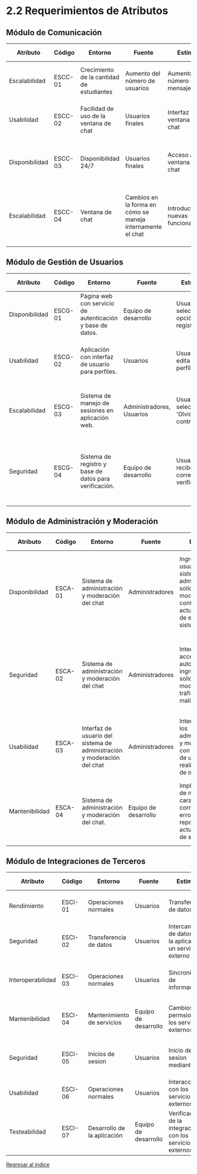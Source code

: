 # 2.2 Requerimientos de Atributos

## Módulo de Comunicación

| Atributo       | Código  | Entorno                                   | Fuente                                                     | Estímulo                               | Artefacto              | Respuesta                                                                                   | Medida de Respuesta                                                               |
| -------------- | ------- | ----------------------------------------- | ---------------------------------------------------------- | -------------------------------------- | ---------------------- | ------------------------------------------------------------------------------------------- | --------------------------------------------------------------------------------- |
| Escalabilidad  | ESCC-01 | Crecimiento de la cantidad de estudiantes | Aumento del número de usuarios                             | Aumento del número de mensajes         | Módulo de comunicación | El sistema debe permitir el envío de un alto volumen de mensajes                            | 20000 usuarios en simultáneo                                                      |
| Usabilidad     | ESCC-02 | Facilidad de uso de la ventana de chat    | Usuarios finales                                           | Interfaz de ventana de chat            | Módulo de comunicación | La inferfaz de chat debe ser fácil de usar para los usuarios finales                        | 75% en la escala usabilidad del SUS                                               |
| Disponibilidad | ESCC-03 | Disponibilidad 24/7                       | Usuarios finales                                           | Acceso a la ventana de chat            | Módulo de comunicación | La ventana de chat debe estar disponible las 24 horas del día, los 7 días de la semana      | Disponibilidad del 99.9%                                                          |
| Escalabilidad  | ESCC-04 | Ventana de chat                           | Cambios en la forma en cómo se maneja internamente el chat | Introducción de nuevas funcionalidades | Módulo de comunicación | Los usuarios finales reclaman por nuevas funcionalidades las cuales deben ser implementadas | El 90% de los usuarios deben responder de forma alta en encuestas de satisfacción |

## Módulo de Gestión de Usuarios

| Atributo       | Código  | Entorno                                                   | Fuente                    | Estímulo                                   | Artefacto                               | Respuesta                                   | Medida de Respuesta                                                           |
| -------------- | ------- | --------------------------------------------------------- | ------------------------- | ------------------------------------------ | --------------------------------------- | ------------------------------------------- | ----------------------------------------------------------------------------- |
| Disponibilidad | ESCG-01 | Página web con servicio de autenticación y base de datos. | Equipo de desarrollo      | Usuario selecciona opción de registro.     | Página de Registro                      | El usuario se registra con roles definidos. | Se pueden loggear 1000 usuarios en simultáneo                                 |
| Usabilidad     | ESCG-02 | Aplicación con interfaz de usuario para perfiles.         | Usuarios                  | Usuario edita su perfil.                   | Perfil de Usuario                       | Información de perfil actualizada.          | Los cambios demoran 3 segundos en actualizarse                                |
| Escalabilidad  | ESCG-03 | Sistema de manejo de sesiones en aplicación web.          | Administradores, Usuarios | Usuario selecciona 'Olvidé mi contraseña'. | Pantalla de recuperación de contraseña. | Contraseña recuperada.                      | El cambio de contraseña demora 5 segundos en efectuarse                       |
| Seguridad      | ESCG-04 | Sistema de registro y base de datos para verificación.    | Equipo de desarrollo      | Usuario recibe correo de verificación.     | Correo electrónico de verificación.     | Correo electrónico verificado.              | El sistema de verificación puede verificar hasta 100 usuarios al mismo tiempo |

## Módulo de Administración y Moderación

| Atributo       | Código  | Entorno                                                                 | Fuente               | Estímulo                                                                                                                        | Artefacto                                                                                    | Respuesta                                                                                                                           | Medida de Respuesta                                   |
| -------------- | ------- | ----------------------------------------------------------------------- | -------------------- | ------------------------------------------------------------------------------------------------------------------------------- | -------------------------------------------------------------------------------------------- | ----------------------------------------------------------------------------------------------------------------------------------- | ----------------------------------------------------- |
| Disponibilidad | ESCA-01 | Sistema de administración y moderación del chat                         | Administradores      | Ingreso de usuarios al sistema de administración, solicitudes de moderación de contenido, actualizaciones de estado del sistema | Sistema de administración y moderación del chat                                              | El sistema debe permanecer accesible y funcional para los administradores en todo momento, incluso durante picos de actividad       | 2 minutos de inactividad diaria    |
| Seguridad      | ESCA-02 | Sistema de administración y moderación del chat                         | Administradores      | Intentos de acceso no autorizado, ingreso de solicitudes de moderación, tráfico de red malicioso                                | Sistema de administración y moderación del chat, servidores de aplicaciones                  | El sistema debe proteger los datos confidenciales y garantizar que solo los usuarios autorizados tengan acceso solo a sus funciones | 3 intentos de acceso antes de bloquear la cuenta |
| Usabilidad     | ESCA-03 | Interfaz de usuario del sistema de administración y moderación del chat | Administradores      | Interacción de los administradores y moderadores con la interfaz de usuario para realizar tareas de moderación                  | Interfaz de usuario del sistema de administración y moderación del chat                      | El sistema debe proporcionar una interfaz intuitiva y fácil de usar que permita al administrador ser eficiente                      | 80% de aprobación en encuestas de aprobación de los usuarios                 |
| Mantenibilidad | ESCA-04 | Sistema de administración y moderación del chat.                        | Equipo de desarrollo | Implementación de nuevas características, corrección de errores reportados, actualizaciones de seguridad                        | Código fuente del sistema de administración y moderación del chat, documentación del sistema | El sistema debe ser fácil de mantener y actualizar, que facilite la comprensión y modificación de los desarrolladores               | 2 errores introducidos durante modificaciones |

## Módulo de Integraciones de Terceros

| Atributo          | Código  | Entorno                     | Fuente               | Estímulo                                                       | Artefacto                           | Respuesta                                           | Medida de Respuesta                                   |
| ----------------- | ------- | --------------------------- | -------------------- | -------------------------------------------------------------- | ----------------------------------- | --------------------------------------------------- | ----------------------------------------------------- |
| Rendimiento       | ESCI-01 | Operaciones normales        | Usuarios             | Transferencia de datos                                         | Módulo de Integraciones de Terceros | Sincronización exitosa                              | Tiempo de respuesta menor a 2 segundos                |
| Seguridad         | ESCI-02 | Transferencia de datos      | Usuarios             | Intercambio de datos entre la aplicacion y un servicio externo | Módulo de Integraciones de Terceros | Los datos se intercambian de forma segura           | Menos de 1 caso de filtracion de datos en un año      |
| Interoperabilidad | ESCI-03 | Operaciones normales        | Usuarios             | Sincronizacion de información                                  | Módulo de Integraciones de Terceros | Sincronización exitosa de informacion               | Mas del 99% de informacion sincronizada correctamente |
| Mantenibilidad    | ESCI-04 | Mantenimiento de servicios  | Equipo de desarrollo | Cambios en permsios de los servicios externos                  | Módulo de Integraciones de Terceros | Cambios realizados y testeados                      | Tiempo de demora del mantemiento menor a 3 horas      |
| Seguridad         | ESCI-05 | Inicios de sesion           | Usuarios             | Inicio de sesion mediante SSO                                  | Módulo de Integraciones de Terceros | Inicio de sesion exitoso en los distintos servicios | Menos de un intento de inicio de sesiòn ilícito       |
| Usabilidad        | ESCI-06 | Operaciones normales        | Usuarios             | Interacción con los servicios externos                         | Módulo de Integraciones de Terceros | Interfaces intuitivas y alineadas a la aplicación   | Satisfaccion de usuario mayor al 90%                  |
| Testeabilidad     | ESCI-07 | Desarrollo de la aplicación | Equipo de desarrollo | Verificación de la integración con los servicios externos      | Módulo de Integraciones de Terceros | Pruebas fáciles y rápidas para la integración       | Número de pruebas exitosas mayor a 90%                |

[Regresar al índice](../../README.md)

